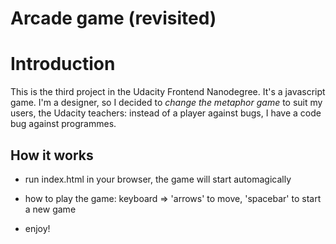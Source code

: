 Arcade game (revisited)
===============================

# Introduction

This is the third project in the Udacity Frontend Nanodegree. It's a javascript game. I'm a designer, so I decided to *change the metaphor game* to suit my users, the Udacity teachers: instead of a player against bugs, I have a code bug against programmes.

## How it works
- run index.html in your browser, the game will start automagically
- how to play the game: keyboard => 'arrows' to move, 'spacebar' to start a new game

- enjoy!
